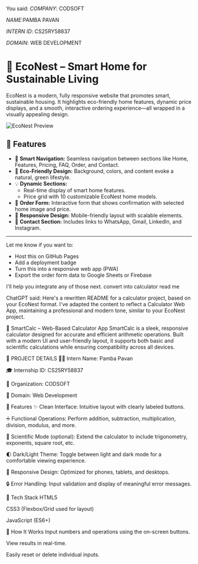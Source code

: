 You said:
*COMPANY*: CODSOFT

*NAME*:PAMBA PAVAN

*INTERN ID*: CS25RY58837

*DOMAIN*: WEB DEVELOPMENT


# 🌱 EcoNest – Smart Home for Sustainable Living

EcoNest is a modern, fully responsive website that promotes smart, sustainable housing. It highlights eco-friendly home features, dynamic price displays, and a smooth, interactive ordering experience—all wrapped in a visually appealing design.

![EcoNest Preview](https://images.unsplash.com/photo-1600585154340-be6161a56a0c?ixlib=rb-4.0.3&auto=format&fit=crop&w=1400&q=80)

## 🚀 Features

- 🌿 **Smart Navigation:** Seamless navigation between sections like Home, Features, Pricing, FAQ, Order, and Contact.
- 🔆 **Eco-Friendly Design:** Background, colors, and content evoke a natural, green lifestyle.
- 💡 **Dynamic Sections:** 
  - Real-time display of smart home features.
  - Price grid with 10 customizable EcoNest home models.
- 📝 **Order Form:** Interactive form that shows confirmation with selected home image and price.
- 📱 **Responsive Design:** Mobile-friendly layout with scalable elements.
- 📧 **Contact Section:** Includes links to WhatsApp, Gmail, LinkedIn, and Instagram.


---

Let me know if you want to:
- Host this on GitHub Pages
- Add a deployment badge
- Turn this into a responsive web app (PWA)
- Export the order form data to Google Sheets or Firebase

I'll help you integrate any of those next.  convert into calculator read me


ChatGPT said:
Here's a rewritten README for a calculator project, based on your EcoNest format. I've adapted the content to reflect a Calculator Web App, maintaining a professional and modern tone, similar to your EcoNest project.

🧮 SmartCalc – Web-Based Calculator App
SmartCalc is a sleek, responsive calculator designed for accurate and efficient arithmetic operations. Built with a modern UI and user-friendly layout, it supports both basic and scientific calculations while ensuring compatibility across all devices.


📌 PROJECT DETAILS
👨‍💻 Intern Name: Pamba Pavan

🎓 Internship ID: CS25RY58837

🏢 Organization: CODSOFT

💼 Domain: Web Development

🚀 Features
✨ Clean Interface: Intuitive layout with clearly labeled buttons.

➗ Functional Operations: Perform addition, subtraction, multiplication, division, modulus, and more.

🧠 Scientific Mode (optional): Extend the calculator to include trigonometry, exponents, square root, etc.

🌓 Dark/Light Theme: Toggle between light and dark mode for a comfortable viewing experience.

📱 Responsive Design: Optimized for phones, tablets, and desktops.

🔒 Error Handling: Input validation and display of meaningful error messages.

🔧 Tech Stack
HTML5

CSS3 (Flexbox/Grid used for layout)

JavaScript (ES6+)

📝 How It Works
Input numbers and operations using the on-screen buttons.

View results in real-time.

Easily reset or delete individual inputs.
